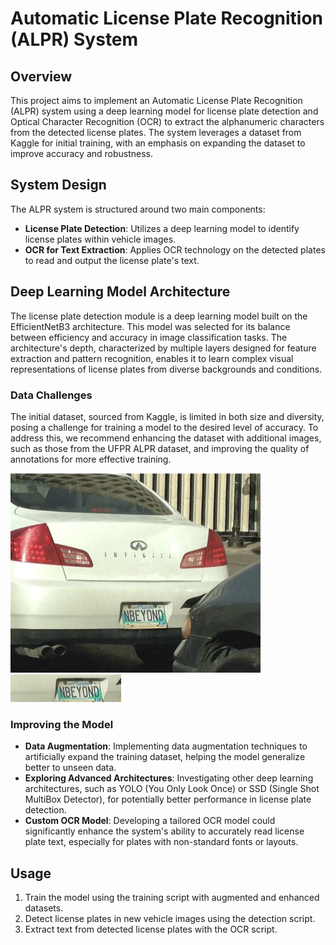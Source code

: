 # Automatic License Plate Recognition (ALPR) System

## Overview

This project aims to implement an Automatic License Plate Recognition (ALPR) system using a deep learning model for license plate detection and Optical Character Recognition (OCR) to extract the alphanumeric characters from the detected license plates. The system leverages a dataset from Kaggle for initial training, with an emphasis on expanding the dataset to improve accuracy and robustness.

## System Design

The ALPR system is structured around two main components:

- **License Plate Detection**: Utilizes a deep learning model to identify license plates within vehicle images.
- **OCR for Text Extraction**: Applies OCR technology on the detected plates to read and output the license plate's text.

## Deep Learning Model Architecture

The license plate detection module is a deep learning model built on the EfficientNetB3 architecture. This model was selected for its balance between efficiency and accuracy in image classification tasks. The architecture's depth, characterized by multiple layers designed for feature extraction and pattern recognition, enables it to learn complex visual representations of license plates from diverse backgrounds and conditions.


### Data Challenges

The initial dataset, sourced from Kaggle, is limited in both size and diversity, posing a challenge for training a model to the desired level of accuracy. To address this, we recommend enhancing the dataset with additional images, such as those from the UFPR ALPR dataset, and improving the quality of annotations for more effective training.

![Car Original](Cars94.png)
![Cropped Plate](cropped_Cars94.png)

### Improving the Model

- **Data Augmentation**: Implementing data augmentation techniques to artificially expand the training dataset, helping the model generalize better to unseen data.
- **Exploring Advanced Architectures**: Investigating other deep learning architectures, such as YOLO (You Only Look Once) or SSD (Single Shot MultiBox Detector), for potentially better performance in license plate detection.
- **Custom OCR Model**: Developing a tailored OCR model could significantly enhance the system's ability to accurately read license plate text, especially for plates with non-standard fonts or layouts.

## Usage

1. Train the model using the training script with augmented and enhanced datasets.
2. Detect license plates in new vehicle images using the detection script.
3. Extract text from detected license plates with the OCR script.